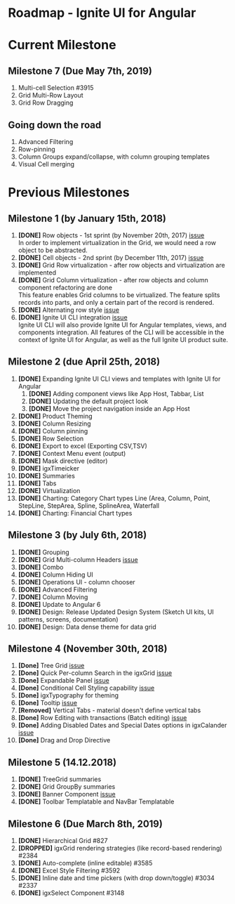 # Roadmap - Ignite UI for Angular

# Current Milestone


## Milestone 7 (Due May 7th, 2019) 
1. Multi-cell Selection #3915
2. Grid Multi-Row Layout 
3. Grid Row Dragging 


## Going down the road

1. Advanced Filtering
2. Row-pinning
3. Column Groups expand/collapse, with column grouping templates
4. Visual Cell merging 


# Previous Milestones

## Milestone 1 (by January 15th, 2018)

1. **[DONE]** Row objects - 1st sprint (by November 20th, 2017) [issue](https://github.com/IgniteUI/igniteui-angular/issues/479)  
	In order to implement virtualization in the Grid, we would need a row object to be abstracted. 
2. **[DONE]** Cell objects - 2nd sprint (by December 11th, 2017) [issue](https://github.com/IgniteUI/igniteui-angular/issues/480)  
3. **[DONE]** Grid Row virtualization - after row objects and virtualization are implemented
4. **[DONE]** Grid Column virtualization - after row objects and column component refactoring are done  
	This feature enables Grid columns to be virtualized. The feature splits records into parts, and only a certain part of the record is rendered.
5. **[DONE]** Alternating row style  [issue](https://github.com/IgniteUI/igniteui-angular/issues/489)
6. **[DONE]** Ignite UI CLI integration [issue](https://github.com/IgniteUI/ignite-ui-cli/issues/53)  
    Ignite UI CLI will also provide Ignite UI for Angular templates, views, and components integration. All features of the CLI will be accessible in the context of Ignite UI for Angular, as well as the full Ignite UI product suite.
    
## Milestone 2 (due April 25th, 2018)

1. **[DONE]** Expanding Ignite UI CLI views and templates with Ignite UI for Angular 
    1. **[DONE]** Adding component views like App Host, Tabbar, List
    2. **[DONE]** Updating the default project look
    3. **[DONE]** Move the project navigation inside an App Host   
2. **[DONE]** Product Theming 
3. **[DONE]** Column Resizing 
4. **[DONE]** Column pinning
5. **[DONE]** Row Selection 
6. **[DONE]** Export to excel (Exporting CSV,TSV)  
7. **[DONE]** Context Menu event (output)
8. **[DONE]** Mask directive (editor) 
9. **[DONE]** igxTimeicker
10. **[DONE]** Summaries 
11. **[DONE]** Tabs       
12. **[DONE]** Virtualization
13. **[DONE]** Charting: Category Chart types Line (Area, Column, Point, StepLine, StepArea, Spline, SplineArea, Waterfall
14. **[DONE]** Charting: Financial Chart types


## Milestone 3 (by July 6th, 2018)

1. **[DONE]** Grouping
2. **[DONE]** Grid Multi-column Headers [issue](https://github.com/IgniteUI/igniteui-angular/issues/488)
3. **[DONE]** Combo
4. **[DONE]** Column Hiding UI
5. **[DONE]** Operations UI - column chooser
6. **[DONE]** Advanced Filtering
7. **[DONE]** Column Moving
8. **[DONE]** Update to Angular 6
9. **[DONE]** Design: Release Updated Design System (Sketch UI kits, UI patterns, screens, documentation)
10. **[DONE]** Design: Data dense theme for data grid 

## Milestone 4 (November 30th, 2018)

1. **[Done]** Tree Grid [issue](https://github.com/IgniteUI/igniteui-angular/issues/2530)
2. **[Done]** Quick Per-column Search in the igxGrid [issue](https://github.com/IgniteUI/igniteui-angular/issues/542)
3. **[Done]** Expandable Panel [issue](https://github.com/IgniteUI/igniteui-angular/issues/307)
4. **[Done]** Conditional Cell Styling capability [issue](https://github.com/IgniteUI/igniteui-angular/issues/1079)
5. **[Done]** igxTypography for theming
6. **[Done]** Tooltip [issue](https://github.com/IgniteUI/igniteui-angular/issues/1710)
7. **[Removed]** Vertical Tabs - material doesn't define vertical tabs 
8. **[Done]** Row Editing with transactions (Batch editing) [issue](https://github.com/IgniteUI/igniteui-angular/issues/566)
9. **[Done]** Adding Disabled Dates and Special Dates options in igxCalander [issue](https://github.com/IgniteUI/igniteui-angular/issues/1980)
10. **[Done]** Drag and Drop Directive

## Milestone 5 (14.12.2018)

1. **[DONE]** TreeGrid summaries
2. **[DONE]** Grid GroupBy summaries
3. **[DONE]** Banner Component [issue](https://github.com/IgniteUI/igniteui-angular/issues/2672)
4. **[DONE]** Toolbar Templatable and NavBar Templatable

## Milestone 6 (Due March 8th, 2019)

1. **[DONE]** Hierarchical Grid #827 
2. **[DROPPED]** igxGrid rendering strategies (like record-based rendering) #2384
3. **[DONE]** Auto-complete (inline editable) #3585
4. **[DONE]** Excel Style Filtering #3592
5. **[DONE]** Inline date and time pickers (with drop down/toggle) #3034 #2337
6. **[DONE]** igxSelect Component #3148
